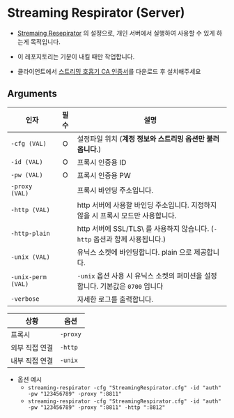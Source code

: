 # Streaming Respirator (Server)

- [Stremaing Resepirator](https://github.com/RyuaNerin/StreamingRespirator) 의 설정으로, 개인 서버에서 실행하여 사용할 수 있게 하는게 목적입니다.

- 이 레포지토리는 기분이 내킬 때만 작업합니다.

- 클라이언트에서 [스트리밍 호흡기 CA 인증서](https://raw.githubusercontent.com/RyuaNerin/StreamingRespirator/master/StreamingRespirator/Certificate/ca.crt)를 다운로드 후 설치해주세요

## Arguments

|인자|필수|설명|
|----|:--:|-|
|`-cfg (VAL)`|O|설정파일 위치 (**계정 정보와 스트리밍 옵션만 불러옵니다.**)|
|`-id (VAL)`|O|프록시 인증용 ID|
|`-pw (VAL)`|O|프록시 인증용 PW|
|`-proxy (VAL)`||프록시 바인딩 주소입니다.|
|`-http (VAL)`||http 서버에 사용할 바인딩 주소입니다. 지정하지 않을 시 프록시 모드만 사용합니다.|
|`-http-plain`||http 서버에 SSL/TLS\ 를 사용하지 않습니다. (`-http` 옵션과 함께 사용됩니다.)|
|`-unix (VAL)`||유닉스 소켓에 바인딩합니다. plain 으로 제공합니다.|
|`-unix-perm (VAL)`||`-unix` 옵션 사용 시 유닉스 소켓의 퍼미션을 설정합니다. 기본값은 `0700` 입니다|
|`-verbose`||자세한 로그를 출력합니다.|

|상황|옵션|
|----|-|
|프록시|`-proxy`|
|외부 직접 연결|`-http`|
|내부 직접 연결|`-unix`|

- 옵션 예시
    - `streaming-respirator -cfg "StreamingRespirator.cfg" -id "auth" -pw "123456789" -proxy ":8811"`
    - `streaming-respirator -cfg "StreamingRespirator.cfg" -id "auth" -pw "123456789" -proxy ":8811" -http ":8812"`
